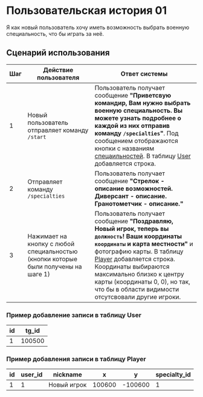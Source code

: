 # Пользовательская история 01

Я как новый пользователь хочу иметь возможность выбрать военную специальность, что бы играть за неё.

## Сценарий использования

| Шаг | Действие пользователя | Ответ системы |
| --- | --- | --- |
| 1 | Новый пользователь отправляет команду `/start` | Пользователь получает сообщение **"Приветсвую командир, Вам нужно выбрать военную специальность. Вы можете узнать подробнее о каждой из них отправив команду `/specialties`"**. Под сообщением отображаются кнопки с названиям [спецаильностей](/docs/specialties.md). В таблицу [User](/docs/db.md#таблица-user) добавляется строка. |
| 2 | Отправляет команду `/specialties` | Пользователь получает сообщение **"Стрелок - описание возможностей. Диверсант - описание. Гранотометчик - описание."**
| 3 | Нажимает на кнопку с любой специальностью (кнопки которые были получены на шаге 1) | Пользователь получает сообщение **"Поздравляю, Новый игрок, теперь вы `должность`! Ваши координаты `координаты` и карта местности"** и фотографию карты. В таблицу [Player](/docs/db.md#таблица-player) добавляется строка. Координаты выбираются максимально близко к центру карты (координаты 0, 0), но так, что бы в области видимости отсутсвовали другие игроки.

### Пример добавление записи в таблицу User 
|id|tg_id|
| --- | --- |
|1|100500|

### Пример добавления записи в таблицу Player
|id|user_id|nickname|x|y|specialty_id|
| --- | --- | --- | --- | --- | --- |
| 1 | 1 | Новый игрок | 100600 | -100600 | 1 |
